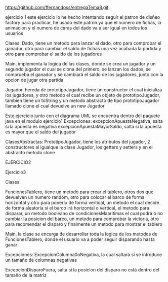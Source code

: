 https://github.com/ffernandoss/entregaTema8.git

ejercicio 1
este ejercicio lo he hecho intentando seguir el patron de disñeo factory para practicar, he usado este patron ya que el numero de fichas, la animacion y el numero de caras del dado va a ser igual en todos los usuarios

Clases:
Dado, tiene un metodo para lanzar el dado, otro para comprobar el ganador, otro para cambiar el saldo de fichas una vez acabada la partida y otro para comprobar el saldo de los jugadores

Main, implementa la logica de las clases, donde se crea un jugador y un segundo jugador el cual se clona del primero, se lanzan los dados, se comprueba el ganador y se cambiará el saldo de los jugadores, junto con la opcion de jugar otra partida

Jugador, hereda de prototipoJugador, tiene un constructor el cual inicializa los jugadores, y otro metodo el cual recibe un objeto de prototipoJugador, tambien tiene un toString y un metodo abstracto de tipo prototipoJugador llamado clone el cual devuelve un new Jugador


Este ejercicio junto con el diagrama UML se encuentra dentro del paquete java en el modulo ejercicio1
Excepciones:
excepcionApuestaNegativa, salta si la apuesta es negativa
excepcionApuestaMayorSaldo, salta si la apuesta es mayor que el saldo del jugador

ClasesAbstractas:
PrototipoJugador, tiene los atributos del jugador, 2 constructores al igualque la clase Jugador, los getters y setters y en el abstracto metodo clone 


EJERCICIO2









Ejercicio3

Clases:

FuncionesTablero, tiene un metodo para crear el tablero, otros dos que devuelven un numero random, otro para colocar el barco de forma horizontal y otro para ponerlo de forma vertical, un metodo el cual decide de forma aleatoria si el barco irá horizontal o vertical, el metodo para disparar, un metodo booleano de condicionesMaaritimas el cual podra o no cambiar la posicion del barco, un metodo para comprobar la victoria, otro para recomendar el disparo y finalmente un metodo para mostrar el tablero

Main, la clase se encarga de desarrollar toda la logica de los metodos de FuncionesTablero, donde el usuario va a poder seguir disparando hasta ganar

Excepciones:
ExcepcionColumna0oNegativa, la cual saltará si se introduce un tamaño de columnas negativas

ExcepcionDisparoFuera, salta si la posicion del disparo no está dentro del tamaño de la matriz
